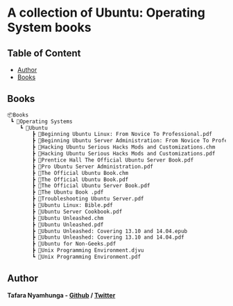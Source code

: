 # A collection of Ubuntu: Operating System books

## Table of Content

* [Author](#author)
* [Books](#books)

## Books

```bash
📦Books
 ┗ 📂Operating Systems
    ┗ 📂Ubuntu
        ┣ 📜Beginning Ubuntu Linux: From Novice To Professional.pdf
        ┣ 📜Beginning Ubuntu Server Administration: From Novice To Professional.pdf
        ┣ 📜Hacking Ubuntu Serious Hacks Mods and Customizations.chm
        ┣ 📜Hacking Ubuntu Serious Hacks Mods and Customizations.pdf
        ┣ 📜Prentice Hall The Official Ubuntu Server Book.pdf
        ┣ 📜Pro Ubuntu Server Administration.pdf
        ┣ 📜The Official Ubuntu Book.chm
        ┣ 📜The Official Ubuntu Book.pdf
        ┣ 📜The Official Ubuntu Server Book.pdf
        ┣ 📜The Ubuntu Book .pdf
        ┣ 📜Troubleshooting Ubuntu Server.pdf
        ┣ 📜Ubuntu Linux: Bible.pdf
        ┣ 📜Ubuntu Server Cookbook.pdf
        ┣ 📜Ubuntu Unleashed.chm
        ┣ 📜Ubuntu Unleashed.pdf
        ┣ 📜Ubuntu Unleashed: Covering 13.10 and 14.04.epub
        ┣ 📜Ubuntu Unleashed: Covering 13.10 and 14.04.pdf
        ┣ 📜Ubuntu for Non-Geeks.pdf
        ┣ 📜Unix Programming Environment.djvu
        ┗ 📜Unix Programming Environment.pdf
```

## Author

**Tafara Nyamhunga  - [Github](https://github.com/tafara-n) / [Twitter](https://twitter.com/tafaranyamhunga)**
